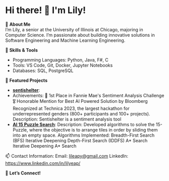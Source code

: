 # Hi there! 👋 I'm Lily!

🌟 **About Me**  
I’m Lily, a senior at the University of Illinois at Chicago, majoring in Computer Science. 
I’m passionate about building innovative solutions in Software Engineering and Machine Learning Engineering.

🔧 **Skills & Tools**  
- Programming Languages: Python, Java, F#, C
- Tools: VS Code, Git, Docker, Jupyter Notebooks
- Databases: SQL, PostgreSQL

📌 **Featured Projects**  
- [**sentishelter**](#):
-   Achievements:
      🥇 1st Place in Fannie Mae's Sentiment Analysis Challenge
      🎖️ Honorable Mention for Best AI Powered Solution by Bloomberg
      Recognized at Technica 2023, the largest hackathon for underrepresented genders (800+ participants and 100+ projects).
      Description: Sentishelter is a sentiment analysis tool
- [**AI 15 Puzzle Search**](#): 
    Description: Developed algorithms to solve the 15-Puzzle, where the objective is to arrange tiles in order by sliding them into an empty space.
      Algorithms Implemented:
            Breadth-First Search (BFS)
            Iterative Deepening Depth-First Search (IDDFS)
            A* Search
            Iterative Deepening A* Search

📫 Contact Information:
Email: lileapy@gmail.com
LinkedIn: https://www.linkedin.com/in/lilyeap/


🌟 **Let’s Connect!**  

